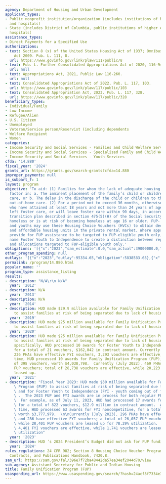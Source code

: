 ```yaml
---
agency: Department of Housing and Urban Development
applicant_types:
- Public nonprofit institution/organization (includes institutions of higher education
  and hospitals)
- State (includes District of Columbia, public institutions of higher education and
  hospitals)
assistance_types:
- Direct Payments for a Specified Use
authorizations:
- text: Section 8 (x) of the United States Housing Act of 1937; Omnibus Appropriations
    Act 2009. Pub. L. 111, 8.
  url: https://www.govinfo.gov/link/plaw/111/public/8
- text: Pub. L. Further Consolidated Appropriations Act of 2020, 116-94.
  url: null
- text: Appropriations Act, 2021, Public Law 116-260.
  url: null
- text: Consolidated Appropriations Act of 2022. Pub. L. 117, 103.
  url: https://www.govinfo.gov/link/plaw/117/public/103
- text: Consolidated Appropriation Act, 2023. Pub. L. 117, 328.
  url: https://www.govinfo.gov/link/plaw/117/public/328
beneficiary_types:
- Individual/Family
- Low Income
- Refugee/Alien
- U.S. Citizen
- Unemployed
- Veteran/Service person/Reservist (including dependents
- Welfare Recipient
- Women
categories:
- Income Security and Social Services - Families and Child Welfare Services
- Income Security and Social Services - Specialized Family and Child Welfare Services
- Income Security and Social Services - Youth Services
cfda: '14.880'
fiscal_year: '2024'
grants_url: https://grants.gov/search-grants?cfda=14.880
improper_payments: null
is_subpart_f: 1
layout: program
objective: 'To aid: (1) Families for whom the lack of adequate housing is a primary
  factor in: a. The imminent placement of the family’s child or children in out-of-home
  care, or b. The delay in the discharge of the child or children to the family from
  out-of-home care. (2) For a period not to exceed 36 months, otherwise eligible youths
  who have attained at least 18 years and not more than 24 years of age and who have
  left foster care, or will leave foster care within 90 days, in accordance with a
  transition plan described in section 475(5)(H) of the Social Security Act and is
  homeless or is at risk of becoming homeless at age 16 or older. FUP- eligible families
  and youths may use these Housing Choice Vouchers (HVCs) to obtain decent, safe,
  and affordable housing units in the private rental market. Where appropriations
  provide for FUP assistance to be targeted to FUP-eligible youth only, HUD uses the
  name Foster Youth to Independence to create a distinction between regular FUP allocations
  and allocations targeted to FUP-eligible youth only.'
obligations: '[{"x":"2023","sam_estimate":0.0,"sam_actual":39000000.0,"usa_spending_actual":-518570.68},{"x":"2024","sam_estimate":0.0,"sam_actual":0.0,"usa_spending_actual":-1252495.87},{"x":"2025","sam_estimate":0.0,"sam_actual":0.0,"usa_spending_actual":0.0}]'
other_program_spending: null
outlays: '[{"x":"2023","outlay":95334.65,"obligation":5838583.65},{"x":"2024","outlay":21185.0,"obligation":-978815.0},{"x":"2025","outlay":0.0,"obligation":0.0}]'
permalink: /program/14.880.html
popular_name: ''
program_type: assistance_listing
results:
- description: "N/A\r\n N/A"
  year: '2012'
- description: N/A
  year: '2013'
- description: N/A
  year: '2014'
- description: HUD made $29.9 million available for Family Unification Program (FUP)
    to assist families at risk of being separated due to lack of housing.
  year: '2019'
- description: HUD made $25 million available for Family Unification Program (FUP)
    to assist families at risk of being separated due to lack of housing.
  year: '2020'
- description: HUD made $25 million available for Family Unification Program (FUP)
    to assist families at risk of being separated due to lack of housing.  In FY 2021
    specifically, HUD processed 10 awards for Foster Youth to Independence (FYI),
    for a total of 21 vouchers, $162,042 in contract amount. Currently (July 2022),
    236 PHAs have effective FYI vouchers, 3,293 vouchers are effective, At the same
    time, HUD processed 10 awards for Family Unification Program (FUP), for a total
    of 398 vouchers, worth $4,038,798.  Currently (July 2022), 469 PHAs have effective
    FUP vouchers; total of 28,738 vouchers are effective, while 20,223 voucher are
    leased up.
  year: '2021'
- description: "Fiscal Year 2023: HUD made $30 million available for Family Unification\
    \ Program (FUP) to assist families at risk of being separated due to lack of housing\
    \ and for Foster Youth to Independence (FYI - youth coming out of foster care)\
    \ .  The 2023 FUP and FYI awards are in process for both regular FUP and FYI participants.\
    \  For example, as of July 11, 2023, HUD had processed 17 awards for FYI (NOFO-competitive)\
    \ for a total of 822 vouchers, $12.9 million in contract amount.  At the same\
    \ time, HUD processed 63 awards for FYI noncompetitive, for a total of 415 vouchers,\
    \ worth $3,777,979.  \n\nCurrently (July 2023), 296 PHAs have effective FUP vouchers\
    \ and 286 have effective FYI vouchers; a total of 26,057 FUP vouchers are effective,\
    \ while 20,401 FUP vouchers are leased up for 78.29% utilization.  A total of\
    \ 4,401 FYI vouchers are effective, while 1,741 vouchers are leased up, for 43.37%\
    \ utilization"
  year: '2023'
- description: HUD ‘s 2024 President’s Budget did not ask for FUP funding.
  year: '2024'
rules_regulations: 24 CFR 982; Section 8 Housing Choice Voucher Program Forms, Legal
  Contracts, and Publications Handbook, 7420.8.
sam_url: https://sam.gov/fal/396e7f72ba48442da57ea34ef2044d70/view
sub-agency: Assistant Secretary for Public and Indian Housing
title: Family Unification Program (FUP)
usaspending_url: https://www.usaspending.gov/search/?hash=24acf3f7334e3c64ce797fdc18014252
---
```

